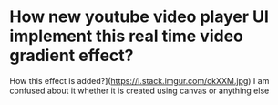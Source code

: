 
# How new youtube video player UI implement this real time video gradient effect?

How this effect is added?](https://i.stack.imgur.com/ckXXM.jpg)
I am confused about it whether it is created using canvas or anything else

        